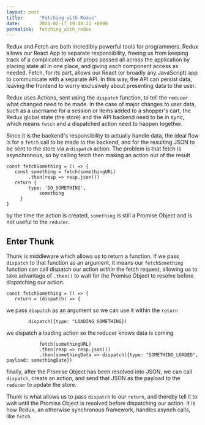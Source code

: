 ```yaml
---
layout: post
title:      "Fetching with Redux"
date:       2021-02-17 19:40:21 +0000
permalink:  fetching_with_redux
---
```



Redux and Fetch are both incredibly powerful tools for programmers. Redux allows our React App to separate responsibility, freeing us from keeping track of a complicated web of props passed all across the application by placing state all in one place, and giving each component access as needed. Fetch, for its part, allows our React (or broadly any JavaScript) app to communicate with a separate API. In this way, the API can persist data, leaving the frontend to worry exclusively about presenting data to the user.

Redux uses Actions, sent using the `dispatch` function, to tell the `reducer` what changed need to be made. In the case of major changes to user data, such as a username for a session or items added to a shopper's cart, the Redux global state (the store) and the API backend need to be in sync, which means `fetch` and a dispatched action need to happen together.

Since it is the backend's responsibility to actually handle data, the ideal flow is for a `fetch` call to be made to the backend, and for the resulting JSON to be sent to the store via a `dispatch` action. The problem is that fetch is asynchronous, so by calling fetch then making an action out of the result

``` 
const fetchSomething = () => {
   const something = fetch(somethingURL)
	    .then(resp => resp.json())
   return {
	    type: 'DO_SOMETHING',
			something
	 }
}
```

by the time the action is created, `something` is still a Promise Object and is not useful to the `reducer`.

## Enter Thunk

Thunk is middleware which allows us to return a function. If we pass `dispatch` to that function as an argument, it means our `fetchSomething` function can call dispatch our action *within* the fetch request, allowing us to take advantage of `.then()` to wait for the Promise Object to resolve before dispatching our action.

```
const fetchSomething = () => {
   return = (dispatch) => {
```
we pass `dispatch` as an argument so we can use it within the `return`
```
	    dispatch({type: "LOADING_SOMETHING})
```
we dispatch a loading action so the reducer knows data is coming
```
			fetch(somethingURL)
			.then(resp => resp.json())
			.then(somethingData => dispatch({type: "SOMETHING_LOADED", payload: somethingDate})
```
finally, after the Promise Object has been resolved into JSON, we can call `dispatch`, create an action, and send that JSON as the payload to the `reducer` to update the store.

Thunk is what allows us to pass `dispatch` to our `return`, and thereby tell it to wait until the Promise Object is resolved before dispatching our action. It is how Redux, an otherwise synchronous framework, handles asynch calls, like `fetch`.
	    

